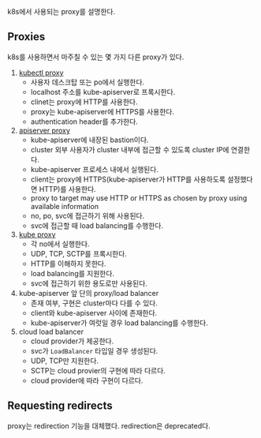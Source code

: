 k8s에서 사용되는 proxy를 설명한다.

## Proxies
k8s를 사용하면서 마주칠 수 있는 몇 가지 다른 proxy가 있다.
1. [kubectl proxy](https://kubernetes.io/docs/tasks/access-application-cluster/access-cluster/#directly-accessing-the-rest-api)
    - 사용자 데스크탑 또는 po에서 실행한다.
    - localhost 주소를 kube-apiserver로 프록시한다.
    - clinet는 proxy에 HTTP를 사용한다.
    - proxy는 kube-apiserver에 HTTPS를 사용한다.
    - authentication header를 추가한다.
2. [apiserver proxy](https://kubernetes.io/docs/tasks/access-application-cluster/access-cluster-services/#discovering-builtin-services)
    - kube-apiserver에 내장된 bastion이다.
    - cluster 외부 사용자가 cluster 내부에 접근할 수 있도록 cluster IP에 연결한다.
    - kube-apiserver 프로세스 내에서 실행된다.
    - client는 proxy에 HTTPS(kube-apiserver가 HTTP를 사용하도록 설정했다면 HTTP)를 사용한다.
    - proxy to target may use HTTP or HTTPS as chosen by proxy using available information
    - no, po, svc에 접근하기 위해 사용된다.
    - svc에 접근할 때 load balancing를 수행한다.
3. [kube proxy](https://kubernetes.io/docs/concepts/services-networking/service/#ips-and-vips) 
    - 각 no에서 실행한다.
    - UDP, TCP, SCTP를 프록시한다.
    - HTTP를 이해하지 못한다.
    - load balancing를 지원한다.
    - svc에 접근하기 위한 용도로만 사용된다.
4. kube-apiserver 앞 단의 proxy/load balancer
    - 존재 여부, 구현은 cluster마다 다를 수 있다.
    - client와 kube-apiserver 사이에 존재한다.
    - kube-apiserver가 여럿일 경우 load balancing를 수행한다.
5. cloud load balancer
    - cloud provider가 제공한다.
    - svc가 `LoadBalancer` 타입일 경우 생성된다.
    - UDP, TCP만 지원한다.
    - SCTP는 cloud provier의 구현에 따라 다르다.
    - cloud provider에 따라 구현이 다르다.

## Requesting redirects
proxy는 redirection 기능을 대체했다. redirection은 deprecated다.